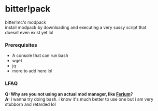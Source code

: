 # bitter!pack

bitter!mc's modpack<br>
install modpack by downloading and executing a very sussy script that doesnt even exist yet lol

### Prerequisites
- A console that can run bash
- wget
- jq
- more to add here lol

### LFAQ
**Q: Why are you not using an actual mod manager, like [Ferium](https://github.com/theRookieCoder/ferium)?**<br>
**A:** i wanna try doing bash. i know it's much better to use one but i am very stubborn and retarded lol

